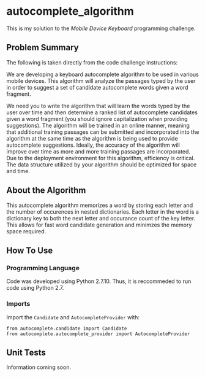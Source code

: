 # autocomplete_algorithm

This is my solution to the _Mobile Device Keyboard_ programming challenge.

## Problem Summary

The following is taken directly from the code challenge instructions:

We are developing a keyboard autocomplete algorithm to be used in various mobile devices. This algorithm will analyze the passages typed by the user in order to suggest a set of candidate autocomplete words given a word fragment.

We need you to write the algorithm that will learn the words typed by the user over time and then determine a ranked list of autocomplete candidates given a word fragment (you should ignore capitalization when providing suggestions). The algorithm will be trained in an online manner, meaning that additional training passages can be submitted and incorporated into the algorithm at the same time as the algorithm is being used to provide autocomplete suggestions. Ideally, the accuracy of the algorithm will improve over time as more and more training passages are incorporated. Due to the deployment environment for this algorithm, efficiency is critical. The data structure utilized by your algorithm should be optimized for space and time.


## About the Algorithm

This autocomplete algorithm memorizes a word by storing each letter and the number of occurences in nested dictionaries. Each letter in the word is a dictionary key to both the next letter and occurance count of the key letter. This allows for fast word candidate generation and minimzes the memory space required.


## How To Use

### Programming Language

Code was developed using Python 2.7.10. Thus, it is reccommeded to run code using Python 2.7. 

### Imports

Import the `Candidate` and `AutocompleteProvider` with:

```
from autocomplete.candidate import Candidate
from autocomplete.autocomplete_provider import AutocompleteProvider
```



## Unit Tests

Information coming soon.


